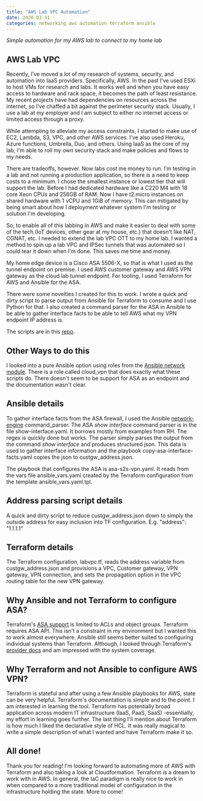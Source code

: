 ```yaml
---
title: "AWS Lab VPC Automation"
date: 2020-03-31
categories: networking aws automation terraform ansible
---
```

_Simple automation for my AWS lab to connect to my home lab_

## AWS Lab VPC

Recently, I’ve moved a lot of my research of systems, security, and automation into IaaS providers. Specifically, AWS. In the past I’ve used ESXi to host VMs for research and labs. It works well and when you have easy access to hardware and rack space, it becomes the path of least resistance. My recent projects have had dependencies on resources across the internet, so I’ve chaffed a bit against the perimeter security stack. Usually, I use a lab at my employer and I am subject to either no internet access or limited access through a proxy.

While attempting to alleviate my access constraints, I started to make use of EC2, Lambda, S3, VPC, and other AWS services. I’ve also used Heroku, Azure functions, Umbrella, Duo, and others. Using IaaS as the core of my lab, I'm able to roll my own security stack and make policies and flows to my needs.

There are tradeoffs, however. Now labs cost me money to run. I’m testing in a lab and not running a production application, so there is a need to keep costs to a minimum. I chose the smallest instance or lowest tier that will support the lab. Before I had dedicated hardware like a C220 M4 with 18 core Xeon CPUs and 256GB of RAM. Now I have t2.micro instances on shared hardware with 1 vCPU and 1GiB of memory. This can mitigated by being smart about how I deployment whatever system I'm testing or solution I'm developing.

So, to enable all of this labbing in AWS and make it easier to deal with some of the tech (IoT devices, other gear at my house, etc.) that doesn't like NAT, CGNAT, etc. I needed to extend the lab VPC OTT to my home lab. I wanted a method to spin up a lab VPC and IPSec tunnels that was automated so I could tear it down when I'm done. This saves me time and money.

My home edge device is a Cisco ASA 5506-X, so that is what I used as the tunnel endpoint on premise. I used AWS customer gateway and AWS VPN gateway as the cloud lab tunnel endpoint. For tooling, I used Terraform for AWS and Ansible for the ASA.

There were some novelties I created for this to work. I wrote a quick and dirty script to parse output from Ansible for Terraform to consume and I use Python for that. I also created a command parser for the ASA in Ansible to be able to gather interface facts to be able to tell AWS what my VPN endpoint IP address is.

The scripts are in this [repo](https://github.com/sambyers/aws-lab-vpc).


## Other Ways to do this
I looked into a pure Ansible option using roles from the [Ansible network module](https://github.com/ansible-network). There is a role called cloud_vpn that does exactly what these scripts do. There doesn't seem to be support for ASA as an endpoint and the documentation wasn't clear.

## Ansible details
To gather interface facts from the ASA firewall, I used the Ansible [network-engine](https://galaxy.ansible.com/ansible-network/network-engine) command_parser. The ASA _show interface_ command parser is in the file show-interface.yaml. It borrows mostly from examples from RH. The regex is quickly done but works. The parser simply parses the output from the command _show interface_ and produces structured json. This data is used to gather interface information and the playbook copy-asa-interface-facts.yaml copies the json to custgw_address.json.

The playbook that configures the ASA is asa-s2s-vpn.yaml. It reads from the vars file ansible_vars.yaml created by the Terraform configuration from the template ansible_vars.yaml.tpl.

## Address parsing script details
A quick and dirty script to reduce custgw_address.json down to simply the outside address for easy inclusion into TF configuration. E.g. "address": "1.1.1.1"

## Terraform details
The Terraform configuration, labvpc.tf, reads the address variable from custgw_address.json and provisions a VPC, Customer gateway, VPN gateway, VPN connection, and sets the propagation option in the VPC routing table for the new VPN gateway.

## Why Ansible and not Terraform to configure ASA?
Terraform's [ASA support](https://www.terraform.io/docs/providers/ciscoasa/index.html) is limited to ACLs and object groups. Terraform requires ASA API. This isn't a constraint in my environment but I wanted this to work almost everywhere. Ansible still seems better suited to configuring individual systems than Terraform. Although, I looked through Terraform's [provider docs](https://www.terraform.io/docs/providers/) and am impressed with the system coverage.

## Why Terraform and not Ansible to configure AWS VPN?
Terraform is stateful and after using a few Ansible playbooks for AWS, state can be very helpful. Terraform's documentation is simple and to the point. I am interested in learning the tool. Terraform has potentially broad application across modern IT infrastructure (IaaS, PaaS, SaaS) -essentially, my effort in learning goes further. The last thing I'll mention about Terraform is how much I liked the declarative style of HCL. It was really magical to write a simple description of what I wanted and have Terraform make it so.

## All done!
Thank you for reading! I'm looking forward to automating more of AWS with Terraform and also taking a look at Cloudformation. Terraform is a dream to work with in AWS. In general, the IaC paradigm is really nice to work in when compared to a more traditional model of configuration in the infrastructure holding the state. More to come!
